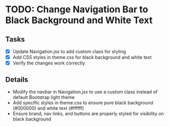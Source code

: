# TODO: Change Navigation Bar to Black Background and White Text

## Tasks
- [x] Update Navigation.jsx to add custom class for styling
- [x] Add CSS styles in theme.css for black background and white text
- [x] Verify the changes work correctly

## Details
- Modify the navbar in Navigation.jsx to use a custom class instead of default Bootstrap light theme
- Add specific styles in theme.css to ensure pure black background (#000000) and white text (#ffffff)
- Ensure brand, nav links, and buttons are properly styled for visibility on black background
